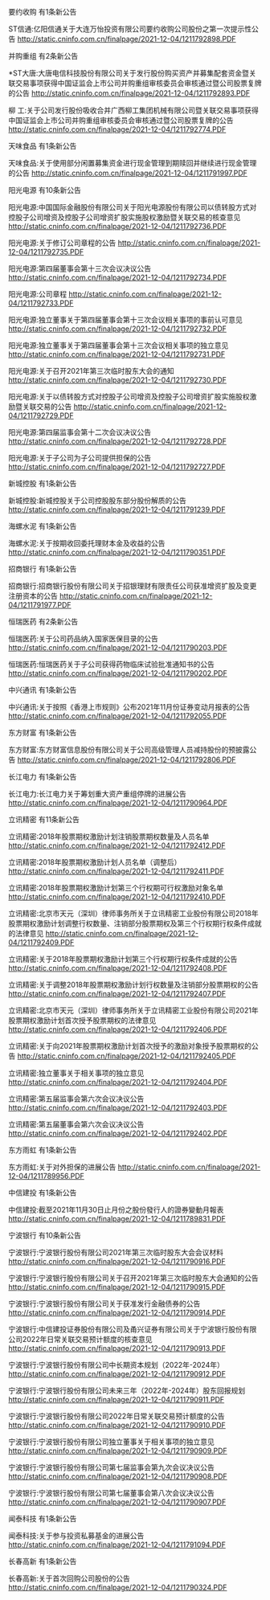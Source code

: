 要约收购 有1条新公告 

ST信通:亿阳信通关于大连万怡投资有限公司要约收购公司股份之第一次提示性公告 http://static.cninfo.com.cn/finalpage/2021-12-04/1211792898.PDF 

并购重组 有2条新公告 

*ST大唐:大唐电信科技股份有限公司关于发行股份购买资产并募集配套资金暨关联交易事项获得中国证监会上市公司并购重组审核委员会审核通过暨公司股票复牌的公告 http://static.cninfo.com.cn/finalpage/2021-12-04/1211792893.PDF 

柳    工:关于公司发行股份吸收合并广西柳工集团机械有限公司暨关联交易事项获得中国证监会上市公司并购重组审核委员会审核通过暨公司股票复牌的公告 http://static.cninfo.com.cn/finalpage/2021-12-04/1211792774.PDF 

天味食品 有1条新公告 

天味食品:关于使用部分闲置募集资金进行现金管理到期赎回并继续进行现金管理的公告 http://static.cninfo.com.cn/finalpage/2021-12-04/1211791997.PDF 

阳光电源 有10条新公告 

阳光电源:中国国际金融股份有限公司关于阳光电源股份有限公司以债转股方式对控股子公司增资及控股子公司增资扩股实施股权激励暨关联交易的核查意见 http://static.cninfo.com.cn/finalpage/2021-12-04/1211792736.PDF 

阳光电源:关于修订公司章程的公告 http://static.cninfo.com.cn/finalpage/2021-12-04/1211792735.PDF 

阳光电源:第四届董事会第十三次会议决议公告 http://static.cninfo.com.cn/finalpage/2021-12-04/1211792734.PDF 

阳光电源:公司章程 http://static.cninfo.com.cn/finalpage/2021-12-04/1211792733.PDF 

阳光电源:独立董事关于第四届董事会第十三次会议相关事项的事前认可意见 http://static.cninfo.com.cn/finalpage/2021-12-04/1211792732.PDF 

阳光电源:独立董事关于第四届董事会第十三次会议相关事项的独立意见 http://static.cninfo.com.cn/finalpage/2021-12-04/1211792731.PDF 

阳光电源:关于召开2021年第三次临时股东大会的通知 http://static.cninfo.com.cn/finalpage/2021-12-04/1211792730.PDF 

阳光电源:关于以债转股方式对控股子公司增资及控股子公司增资扩股实施股权激励暨关联交易的公告 http://static.cninfo.com.cn/finalpage/2021-12-04/1211792729.PDF 

阳光电源:第四届监事会第十二次会议决议公告 http://static.cninfo.com.cn/finalpage/2021-12-04/1211792728.PDF 

阳光电源:关于子公司为子公司提供担保的公告 http://static.cninfo.com.cn/finalpage/2021-12-04/1211792727.PDF 

新城控股 有1条新公告 

新城控股:新城控股关于公司控股股东部分股份解质的公告 http://static.cninfo.com.cn/finalpage/2021-12-04/1211791239.PDF 

海螺水泥 有1条新公告 

海螺水泥:关于按期收回委托理财本金及收益的公告 http://static.cninfo.com.cn/finalpage/2021-12-04/1211790351.PDF 

招商银行 有1条新公告 

招商银行:招商银行股份有限公司关于招银理财有限责任公司获准增资扩股及变更注册资本的公告 http://static.cninfo.com.cn/finalpage/2021-12-04/1211791977.PDF 

恒瑞医药 有2条新公告 

恒瑞医药:关于公司药品纳入国家医保目录的公告 http://static.cninfo.com.cn/finalpage/2021-12-04/1211790203.PDF 

恒瑞医药:恒瑞医药关于子公司获得药物临床试验批准通知书的公告 http://static.cninfo.com.cn/finalpage/2021-12-04/1211790202.PDF 

中兴通讯 有1条新公告 

中兴通讯:关于按照《香港上市规则》公布2021年11月份证券变动月报表的公告 http://static.cninfo.com.cn/finalpage/2021-12-04/1211792055.PDF 

东方财富 有1条新公告 

东方财富:东方财富信息股份有限公司关于公司高级管理人员减持股份的预披露公告 http://static.cninfo.com.cn/finalpage/2021-12-04/1211792806.PDF 

长江电力 有1条新公告 

长江电力:长江电力关于筹划重大资产重组停牌的进展公告 http://static.cninfo.com.cn/finalpage/2021-12-04/1211790964.PDF 

立讯精密 有11条新公告 

立讯精密:2018年股票期权激励计划注销股票期权数量及人员名单 http://static.cninfo.com.cn/finalpage/2021-12-04/1211792412.PDF 

立讯精密:2018年股票期权激励计划人员名单（调整后） http://static.cninfo.com.cn/finalpage/2021-12-04/1211792411.PDF 

立讯精密:2018年股票期权激励计划第三个行权期可行权激励对象名单 http://static.cninfo.com.cn/finalpage/2021-12-04/1211792410.PDF 

立讯精密:北京市天元（深圳）律师事务所关于立讯精密工业股份有限公司2018年股票期权激励计划调整行权数量、注销部分股票期权及第三个行权期行权条件成就的法律意见 http://static.cninfo.com.cn/finalpage/2021-12-04/1211792409.PDF 

立讯精密:关于2018年股票期权激励计划第三个行权期行权条件成就的公告 http://static.cninfo.com.cn/finalpage/2021-12-04/1211792408.PDF 

立讯精密:关于调整2018年股票期权激励计划行权数量及注销部分股票期权的公告 http://static.cninfo.com.cn/finalpage/2021-12-04/1211792407.PDF 

立讯精密:北京市天元（深圳）律师事务所关于立讯精密工业股份有限公司2021年股票期权激励计划首次授予股票期权的法律意见 http://static.cninfo.com.cn/finalpage/2021-12-04/1211792406.PDF 

立讯精密:关于向2021年股票期权激励计划首次授予的激励对象授予股票期权的公告 http://static.cninfo.com.cn/finalpage/2021-12-04/1211792405.PDF 

立讯精密:独立董事关于相关事项的独立意见 http://static.cninfo.com.cn/finalpage/2021-12-04/1211792404.PDF 

立讯精密:第五届监事会第六次会议决议公告 http://static.cninfo.com.cn/finalpage/2021-12-04/1211792403.PDF 

立讯精密:第五届董事会第六次会议决议公告 http://static.cninfo.com.cn/finalpage/2021-12-04/1211792402.PDF 

东方雨虹 有1条新公告 

东方雨虹:关于对外担保的进展公告 http://static.cninfo.com.cn/finalpage/2021-12-04/1211789956.PDF 

中信建投 有1条新公告 

中信建投:截至2021年11月30日止月份之股份發行人的證券變動月報表 http://static.cninfo.com.cn/finalpage/2021-12-04/1211789831.PDF 

宁波银行 有10条新公告 

宁波银行:宁波银行股份有限公司2021年第三次临时股东大会会议材料 http://static.cninfo.com.cn/finalpage/2021-12-04/1211790916.PDF 

宁波银行:宁波银行股份有限公司关于召开2021年第三次临时股东大会通知的公告 http://static.cninfo.com.cn/finalpage/2021-12-04/1211790915.PDF 

宁波银行:宁波银行股份有限公司关于获准发行金融债券的公告 http://static.cninfo.com.cn/finalpage/2021-12-04/1211790914.PDF 

宁波银行:中信建投证券股份有限公司及甬兴证券有限公司关于宁波银行股份有限公司2022年日常关联交易预计额度的核查意见 http://static.cninfo.com.cn/finalpage/2021-12-04/1211790913.PDF 

宁波银行:宁波银行股份有限公司中长期资本规划（2022年-2024年） http://static.cninfo.com.cn/finalpage/2021-12-04/1211790912.PDF 

宁波银行:宁波银行股份有限公司未来三年（2022年-2024年）股东回报规划 http://static.cninfo.com.cn/finalpage/2021-12-04/1211790911.PDF 

宁波银行:宁波银行股份有限公司2022年日常关联交易预计额度的公告 http://static.cninfo.com.cn/finalpage/2021-12-04/1211790910.PDF 

宁波银行:宁波银行股份有限公司独立董事关于相关事项的独立意见 http://static.cninfo.com.cn/finalpage/2021-12-04/1211790909.PDF 

宁波银行:宁波银行股份有限公司第七届监事会第九次会议决议公告 http://static.cninfo.com.cn/finalpage/2021-12-04/1211790908.PDF 

宁波银行:宁波银行股份有限公司第七届董事会第八次会议决议公告 http://static.cninfo.com.cn/finalpage/2021-12-04/1211790907.PDF 

闻泰科技 有1条新公告 

闻泰科技:关于参与投资私募基金的进展公告 http://static.cninfo.com.cn/finalpage/2021-12-04/1211791094.PDF 

长春高新 有1条新公告 

长春高新:关于首次回购公司股份的公告 http://static.cninfo.com.cn/finalpage/2021-12-04/1211790324.PDF 

